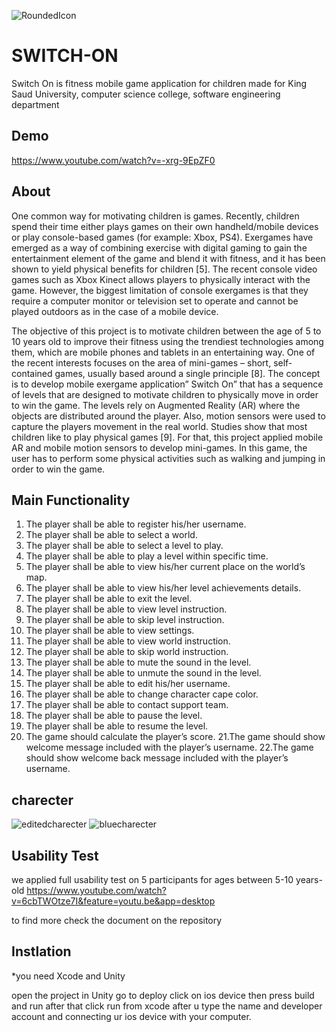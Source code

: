![RoundedIcon](https://user-images.githubusercontent.com/14138050/55812276-5c15dc00-5af3-11e9-97a3-045ec853108e.png)

# SWITCH-ON
Switch On is fitness mobile game application for children made for King Saud University,  computer science college, software engineering department

## Demo 
https://www.youtube.com/watch?v=-xrg-9EpZF0

## About
One common way for motivating children is games. Recently, children spend their time either plays games on their own handheld/mobile devices or play console-based games (for example: Xbox, PS4). Exergames have emerged as a way of combining exercise with digital gaming to gain the entertainment element of the game and blend it with fitness, and it has been shown to yield physical benefits for children [5]. The recent console video games such as Xbox Kinect allows players to physically interact with the game. However, the biggest limitation of console exergames is that they require a computer monitor or television set to operate and cannot be played outdoors as in the case of a mobile device.

The objective of this project is to motivate children between the age of 5 to 10 years old to improve their fitness using the trendiest technologies among them, which are mobile phones and tablets in an entertaining way. One of the recent interests focuses on the area of mini-games – short, self-contained games, usually based around a single principle [8]. The concept is to develop mobile exergame application” Switch On” that has a sequence of levels that are designed to motivate children to physically move in order to win the game. The levels rely on Augmented Reality (AR) where the objects are distributed around the player. Also, motion sensors were used to capture the players movement in the real world. Studies show that most children like to play physical games [9]. For that, this project applied mobile AR and mobile motion sensors to develop mini-games. In this game, the user has to perform some physical activities such as walking and jumping in order to win the game.

## Main Functionality
1. The player shall be able to register his/her username.
2. The player shall be able to select a world.
3. The player shall be able to select a level to play.
4. The player shall be able to play a level within specific time.
5. The player shall be able to view his/her current place on the world’s map.
6. The player shall be able to view his/her level achievements details.
7. The player shall be able to exit the level.
8. The player shall be able to view level instruction.
9. The player shall be able to skip level instruction.
10. The player shall be able to view settings.
11. The player shall be able to view world instruction.
12. The player shall be able to skip world instruction.
13. The player shall be able to mute the sound in the level.
14. The player shall be able to unmute the sound in the level.
15. The player shall be able to edit his/her username.
16. The player shall be able to change character cape color.
17. The player shall be able to contact support team.
18. The player shall be able to pause the level.
19. The player shall be able to resume the level.
20. The game should calculate the player’s score.
21.The game should show welcome message included with the player’s username. 22.The game should show welcome back message included with the player’s username.


## charecter
![editedcharecter](https://user-images.githubusercontent.com/14138050/55812335-751e8d00-5af3-11e9-9837-a2dc813d5b8e.png)
![bluecharecter](https://user-images.githubusercontent.com/14138050/55812336-751e8d00-5af3-11e9-9c6c-91320d6ce4b0.png)

## Usability Test

we applied full usability test on 5 participants for ages between 5-10 years-old 
https://www.youtube.com/watch?v=6cbTWOtze7I&feature=youtu.be&app=desktop

to find more check the document on the repository 

## Instlation

*you need Xcode and Unity 

open the project in Unity 
go to deploy
click on ios device
then press build and run
after that click run from xcode after u type the name and developer account and connecting ur ios device with your computer.




